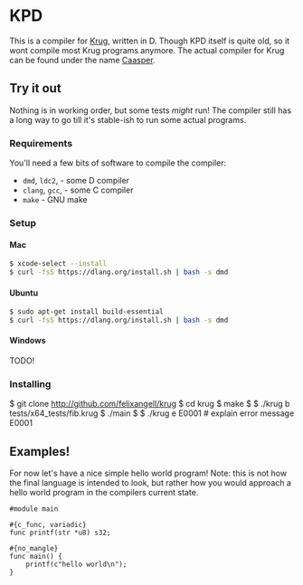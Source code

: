 # KPD
This is a compiler for [Krug](//krug-lang.org), written in D. Though KPD itself is quite old, so it wont compile most Krug programs anymore.
The actual compiler for Krug can be found under the name [Caasper](//github.com/krug-lang/caasper).

## Try it out
Nothing is in working order, but some tests _might_ run! The compiler still has a long
way to go till it's stable-ish to run some actual programs.

### Requirements
You'll need a few bits of software to compile the compiler:

* `dmd`, `ldc2`, - some D compiler
* `clang`, `gcc`, - some C compiler
* `make` - GNU make

### Setup

#### Mac
```bash
$ xcode-select --install
$ curl -fsS https://dlang.org/install.sh | bash -s dmd
```

#### Ubuntu
```bash
$ sudo apt-get install build-essential
$ curl -fsS https://dlang.org/install.sh | bash -s dmd
```

#### Windows
TODO!

### Installing
$ git clone http://github.com/felixangell/krug
$ cd krug
$ make
$
$ ./krug b tests/x64_tests/fib.krug
$ ./main
$
$ ./krug e E0001        # explain error message E0001


## Examples!
For now let's have a nice simple hello world program! Note: this is not how the
final language is intended to look, but rather how you would approach a hello world
program in the compilers current state.

```krug
#module main

#{c_func, variadic}
func printf(str *u8) s32;

#{no_mangle}
func main() {
	printf(c"hello world\n");
}
```
